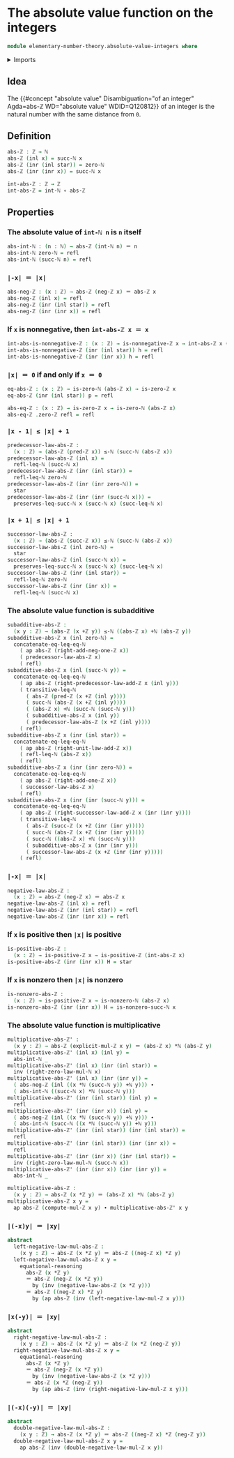 # The absolute value function on the integers

```agda
module elementary-number-theory.absolute-value-integers where
```

<details><summary>Imports</summary>

```agda
open import elementary-number-theory.addition-integers
open import elementary-number-theory.addition-natural-numbers
open import elementary-number-theory.inequality-natural-numbers
open import elementary-number-theory.integers
open import elementary-number-theory.multiplication-integers
open import elementary-number-theory.multiplication-natural-numbers
open import elementary-number-theory.natural-numbers
open import elementary-number-theory.nonnegative-integers
open import elementary-number-theory.positive-integers

open import foundation.action-on-identifications-functions
open import foundation.coproduct-types
open import foundation.function-types
open import foundation.identity-types
open import foundation.unit-type
```

</details>

## Idea

The
{{#concept "absolute value" Disambiguation="of an integer" Agda=abs-ℤ WD="absolute value" WDID=Q120812}}
of an integer is the natural number with the same distance from `0`.

## Definition

```agda
abs-ℤ : ℤ → ℕ
abs-ℤ (inl x) = succ-ℕ x
abs-ℤ (inr (inl star)) = zero-ℕ
abs-ℤ (inr (inr x)) = succ-ℕ x

int-abs-ℤ : ℤ → ℤ
int-abs-ℤ = int-ℕ ∘ abs-ℤ
```

## Properties

### The absolute value of `int-ℕ n` is `n` itself

```agda
abs-int-ℕ : (n : ℕ) → abs-ℤ (int-ℕ n) ＝ n
abs-int-ℕ zero-ℕ = refl
abs-int-ℕ (succ-ℕ n) = refl
```

### `|-x| ＝ |x|`

```agda
abs-neg-ℤ : (x : ℤ) → abs-ℤ (neg-ℤ x) ＝ abs-ℤ x
abs-neg-ℤ (inl x) = refl
abs-neg-ℤ (inr (inl star)) = refl
abs-neg-ℤ (inr (inr x)) = refl
```

### If `x` is nonnegative, then `int-abs-ℤ x ＝ x`

```agda
int-abs-is-nonnegative-ℤ : (x : ℤ) → is-nonnegative-ℤ x → int-abs-ℤ x ＝ x
int-abs-is-nonnegative-ℤ (inr (inl star)) h = refl
int-abs-is-nonnegative-ℤ (inr (inr x)) h = refl
```

### `|x| ＝ 0` if and only if `x ＝ 0`

```agda
eq-abs-ℤ : (x : ℤ) → is-zero-ℕ (abs-ℤ x) → is-zero-ℤ x
eq-abs-ℤ (inr (inl star)) p = refl

abs-eq-ℤ : (x : ℤ) → is-zero-ℤ x → is-zero-ℕ (abs-ℤ x)
abs-eq-ℤ .zero-ℤ refl = refl
```

### `|x - 1| ≤ |x| + 1`

```agda
predecessor-law-abs-ℤ :
  (x : ℤ) → (abs-ℤ (pred-ℤ x)) ≤-ℕ (succ-ℕ (abs-ℤ x))
predecessor-law-abs-ℤ (inl x) =
  refl-leq-ℕ (succ-ℕ x)
predecessor-law-abs-ℤ (inr (inl star)) =
  refl-leq-ℕ zero-ℕ
predecessor-law-abs-ℤ (inr (inr zero-ℕ)) =
  star
predecessor-law-abs-ℤ (inr (inr (succ-ℕ x))) =
  preserves-leq-succ-ℕ x (succ-ℕ x) (succ-leq-ℕ x)
```

### `|x + 1| ≤ |x| + 1`

```agda
successor-law-abs-ℤ :
  (x : ℤ) → (abs-ℤ (succ-ℤ x)) ≤-ℕ (succ-ℕ (abs-ℤ x))
successor-law-abs-ℤ (inl zero-ℕ) =
  star
successor-law-abs-ℤ (inl (succ-ℕ x)) =
  preserves-leq-succ-ℕ x (succ-ℕ x) (succ-leq-ℕ x)
successor-law-abs-ℤ (inr (inl star)) =
  refl-leq-ℕ zero-ℕ
successor-law-abs-ℤ (inr (inr x)) =
  refl-leq-ℕ (succ-ℕ x)
```

### The absolute value function is subadditive

```agda
subadditive-abs-ℤ :
  (x y : ℤ) → (abs-ℤ (x +ℤ y)) ≤-ℕ ((abs-ℤ x) +ℕ (abs-ℤ y))
subadditive-abs-ℤ x (inl zero-ℕ) =
  concatenate-eq-leq-eq-ℕ
    ( ap abs-ℤ (right-add-neg-one-ℤ x))
    ( predecessor-law-abs-ℤ x)
    ( refl)
subadditive-abs-ℤ x (inl (succ-ℕ y)) =
  concatenate-eq-leq-eq-ℕ
    ( ap abs-ℤ (right-predecessor-law-add-ℤ x (inl y)))
    ( transitive-leq-ℕ
      ( abs-ℤ (pred-ℤ (x +ℤ (inl y))))
      ( succ-ℕ (abs-ℤ (x +ℤ (inl y))))
      ( (abs-ℤ x) +ℕ (succ-ℕ (succ-ℕ y)))
      ( subadditive-abs-ℤ x (inl y))
      ( predecessor-law-abs-ℤ (x +ℤ (inl y))))
    ( refl)
subadditive-abs-ℤ x (inr (inl star)) =
  concatenate-eq-leq-eq-ℕ
    ( ap abs-ℤ (right-unit-law-add-ℤ x))
    ( refl-leq-ℕ (abs-ℤ x))
    ( refl)
subadditive-abs-ℤ x (inr (inr zero-ℕ)) =
  concatenate-eq-leq-eq-ℕ
    ( ap abs-ℤ (right-add-one-ℤ x))
    ( successor-law-abs-ℤ x)
    ( refl)
subadditive-abs-ℤ x (inr (inr (succ-ℕ y))) =
  concatenate-eq-leq-eq-ℕ
    ( ap abs-ℤ (right-successor-law-add-ℤ x (inr (inr y))))
    ( transitive-leq-ℕ
      ( abs-ℤ (succ-ℤ (x +ℤ (inr (inr y)))))
      ( succ-ℕ (abs-ℤ (x +ℤ (inr (inr y)))))
      ( succ-ℕ ((abs-ℤ x) +ℕ (succ-ℕ y)))
      ( subadditive-abs-ℤ x (inr (inr y)))
      ( successor-law-abs-ℤ (x +ℤ (inr (inr y)))))
    ( refl)
```

### `|-x| ＝ |x|`

```agda
negative-law-abs-ℤ :
  (x : ℤ) → abs-ℤ (neg-ℤ x) ＝ abs-ℤ x
negative-law-abs-ℤ (inl x) = refl
negative-law-abs-ℤ (inr (inl star)) = refl
negative-law-abs-ℤ (inr (inr x)) = refl
```

### If `x` is positive then `|x|` is positive

```agda
is-positive-abs-ℤ :
  (x : ℤ) → is-positive-ℤ x → is-positive-ℤ (int-abs-ℤ x)
is-positive-abs-ℤ (inr (inr x)) H = star
```

### If `x` is nonzero then `|x|` is nonzero

```agda
is-nonzero-abs-ℤ :
  (x : ℤ) → is-positive-ℤ x → is-nonzero-ℕ (abs-ℤ x)
is-nonzero-abs-ℤ (inr (inr x)) H = is-nonzero-succ-ℕ x
```

### The absolute value function is multiplicative

```agda
multiplicative-abs-ℤ' :
  (x y : ℤ) → abs-ℤ (explicit-mul-ℤ x y) ＝ (abs-ℤ x) *ℕ (abs-ℤ y)
multiplicative-abs-ℤ' (inl x) (inl y) =
  abs-int-ℕ _
multiplicative-abs-ℤ' (inl x) (inr (inl star)) =
  inv (right-zero-law-mul-ℕ x)
multiplicative-abs-ℤ' (inl x) (inr (inr y)) =
  ( abs-neg-ℤ (inl ((x *ℕ (succ-ℕ y)) +ℕ y))) ∙
  ( abs-int-ℕ ((succ-ℕ x) *ℕ (succ-ℕ y)))
multiplicative-abs-ℤ' (inr (inl star)) (inl y) =
  refl
multiplicative-abs-ℤ' (inr (inr x)) (inl y) =
  ( abs-neg-ℤ (inl ((x *ℕ (succ-ℕ y)) +ℕ y))) ∙
  ( abs-int-ℕ (succ-ℕ ((x *ℕ (succ-ℕ y)) +ℕ y)))
multiplicative-abs-ℤ' (inr (inl star)) (inr (inl star)) =
  refl
multiplicative-abs-ℤ' (inr (inl star)) (inr (inr x)) =
  refl
multiplicative-abs-ℤ' (inr (inr x)) (inr (inl star)) =
  inv (right-zero-law-mul-ℕ (succ-ℕ x))
multiplicative-abs-ℤ' (inr (inr x)) (inr (inr y)) =
  abs-int-ℕ _

multiplicative-abs-ℤ :
  (x y : ℤ) → abs-ℤ (x *ℤ y) ＝ (abs-ℤ x) *ℕ (abs-ℤ y)
multiplicative-abs-ℤ x y =
  ap abs-ℤ (compute-mul-ℤ x y) ∙ multiplicative-abs-ℤ' x y
```

### `|(-x)y| ＝ |xy|`

```agda
abstract
  left-negative-law-mul-abs-ℤ :
    (x y : ℤ) → abs-ℤ (x *ℤ y) ＝ abs-ℤ ((neg-ℤ x) *ℤ y)
  left-negative-law-mul-abs-ℤ x y =
    equational-reasoning
      abs-ℤ (x *ℤ y)
      ＝ abs-ℤ (neg-ℤ (x *ℤ y))
        by (inv (negative-law-abs-ℤ (x *ℤ y)))
      ＝ abs-ℤ ((neg-ℤ x) *ℤ y)
        by (ap abs-ℤ (inv (left-negative-law-mul-ℤ x y)))
```

### `|x(-y)| ＝ |xy|`

```agda
abstract
  right-negative-law-mul-abs-ℤ :
    (x y : ℤ) → abs-ℤ (x *ℤ y) ＝ abs-ℤ (x *ℤ (neg-ℤ y))
  right-negative-law-mul-abs-ℤ x y =
    equational-reasoning
      abs-ℤ (x *ℤ y)
      ＝ abs-ℤ (neg-ℤ (x *ℤ y))
        by (inv (negative-law-abs-ℤ (x *ℤ y)))
      ＝ abs-ℤ (x *ℤ (neg-ℤ y))
        by (ap abs-ℤ (inv (right-negative-law-mul-ℤ x y)))
```

### `|(-x)(-y)| ＝ |xy|`

```agda
abstract
  double-negative-law-mul-abs-ℤ :
    (x y : ℤ) → abs-ℤ (x *ℤ y) ＝ abs-ℤ ((neg-ℤ x) *ℤ (neg-ℤ y))
  double-negative-law-mul-abs-ℤ x y =
    ap abs-ℤ (inv (double-negative-law-mul-ℤ x y))
```

